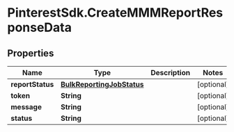 # PinterestSdk.CreateMMMReportResponseData

## Properties

Name | Type | Description | Notes
------------ | ------------- | ------------- | -------------
**reportStatus** | [**BulkReportingJobStatus**](BulkReportingJobStatus.md) |  | [optional] 
**token** | **String** |  | [optional] 
**message** | **String** |  | [optional] 
**status** | **String** |  | [optional] 


